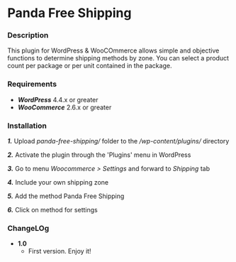 Panda Free Shipping
=============

### Description
This plugin for WordPress & WooCOmmerce allows simple and objective functions to determine shipping methods by zone.
You can select a product count per package or per unit contained in the package.

### Requirements
* ***WordPress*** 4.4.x or greater
* ***WooCommerce*** 2.6.x or greater

### Installation
***1.*** Upload *panda-free-shipping/* folder to the */wp-content/plugins/* directory

***2.*** Activate the plugin through the 'Plugins' menu in WordPress

***3.*** Go to menu *Woocommerce > Settings* and forward to *Shipping* tab

***4.*** Include your own shipping zone

***5.*** Add the method Panda Free Shipping

***6.*** Click on method for settings



### ChangeLOg
* **1.0**
  * First version. Enjoy it!